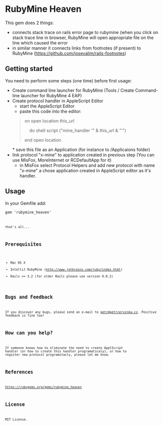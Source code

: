 # RubyMine Heaven

This gem does 2 things:

* connects stack trace on rails error page to rubymine (when you click on stack trace line in browser, RubyMine will open appropriate file on the line which caused the error
* in similar manner it connects links from footnotes (if present) to RubyMine (https://github.com/josevalim/rails-footnotes)

## Getting started

You need to perform some steps (one time) before first usage:

* Create command line launcher for RubyMine (Tools / Create Command-line launcher for RubyMine 4 EAP)
* Create protocol handler in AppleScript Editor
    * start the AppleScript Editor
    * paste this code into the editor:
    <blockquote>
    <p>on open location this_url</p>
    <p>&nbsp;&nbsp;&nbsp;&nbsp;do shell script ("mine_handler '" & this_url & "'")</p>
    <p>end open location</p>
    </blockquote>
    * save this file as an Application (for instance to /Applicaions folder)
* link protocol "x-mine" to application created in previous step (You can use MisFox, MoreInternet or RCDefaultApp for it)
    * in MisFox select Protocol Helpers and add new protocol with name "x-mine" a chose application created in
    AppleScript editor as it's handler.




## Usage

In your Gemfile add:

  <code>gem 'rubymine_heaven'<code>

that's all...

## Prerequisites

* Mac OS X
* IntelliJ RubyMine (http://www.jetbrains.com/ruby/index.html)
* Rails >= 3.2 (for older Rails please use version 0.0.2)

## Bugs and Feedback

If you discover any bugs, please send an e-mail to petr@petrcervinka.cz. Positive feedback is fine too!

## How can you help?

If someone knows how to eliminate the need to create ApplScript handler (or how to create this handler programaticaly),
or how to register new protocol programitacly, please let me know.

## References

https://rubygems.org/gems/rubymine_heaven

## License

MIT License.